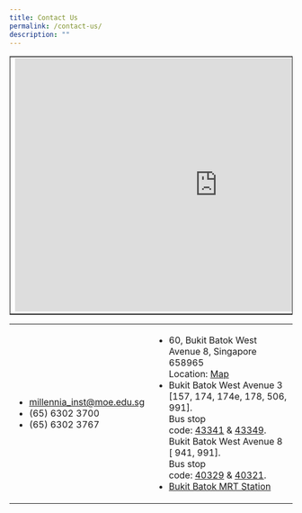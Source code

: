 ```yaml
---
title: Contact Us
permalink: /contact-us/
description: ""
---
```

<table border="1" style="border-collapse: collapse; width: 100%;">
<tbody>
<tr>
<td>
<iframe src="https://www.google.com/maps/embed?pb=!1m14!1m8!1m3!1d7977.42458905533!2d103.739303!3d1.3491298!3m2!1i1024!2i768!4f13.1!3m3!1m2!1s0x31da103ab76344c1%3A0x1aa6918212de7394!2sMillennia%20Institute!5e0!3m2!1sen!2ssg!4v1682045584098!5m2!1sen!2ssg" width="720" height="450" style="border:0;" allowfullscreen="" loading="lazy"></iframe>
</td>
</tr>
</tbody>
</table>
<table>
<tbody>
<tr>
<td style="width: 30%;">
<ul id="contactinfo">
<li><a href="mailto:millennia_inst@moe.edu.sg">millennia_inst@moe.edu.sg</a></li>
<li>(65) 6302 3700</li>
<li>(65) 6302 3767</li>
</ul>
</td>
<td style="width: 70%;">
<ul id="gettingthere">
<li>60, Bukit Batok West Avenue 8, Singapore 658965<br>Location:&nbsp;<a rel="noopener" href="https://www.google.com.sg/maps/place/Millennia+Institute/@1.3491298,103.739303,16.5z/data=!4m12!1m6!3m5!1s0x31da103ab76344c1:0x1aa6918212de7394!2sMillennia+Institute!8m2!3d1.3510027!4d103.7414074!3m4!1s0x31da103ab76344c1:0x1aa6918212de7394!8m2!3d1.3510027!4d103.7414074">Map</a></li>
<li>Bukit Batok West Avenue 3 [157, 174, 174e, 178, 506, 991].<br>Bus stop code:&nbsp;<a rel="noopener" href="https://www.google.com.sg/maps/place/Princess+E+Pr+Sch/@1.3502447,103.7411833,18z/data=!4m5!3m4!1s0x31da103cba08b1b5:0x9cb3c0ba628403d!8m2!3d1.3497223!4d103.741394">43341</a>&nbsp;&amp;&nbsp;<a rel="noopener" href="https://www.google.com.sg/maps/place/Opp+Princess+E+Pr+Sch/@1.3502447,103.7411833,18z/data=!4m5!3m4!1s0x31da103cb243708d:0xe88dbdae61b6cc7!8m2!3d1.3498912!4d103.7407375">43349</a>.<br>Bukit Batok West Avenue 8 [ 941, 991].<br>Bus stop code:&nbsp;<a rel="noopener" href="https://www.google.com.sg/maps/place/Millennia+Institute/@1.3503675,103.7411245,17.75z/data=!4m5!3m4!1s0x31da1024a5b180e1:0x508c1cc41bbfba8e!8m2!3d1.3509672!4d103.7396197">40329</a>&nbsp;&amp;&nbsp;<a rel="noopener" href="https://www.google.com.sg/maps/place/Dulwich+College/@1.3503675,103.7411245,17z/data=!4m12!1m6!3m5!1s0x31da1024a5b180e1:0x508c1cc41bbfba8e!2sMillennia+Institute!8m2!3d1.3509672!4d103.7396197!3m4!1s0x31da1024b8a773e3:0x565990a43b4c4417!8m2!3d1.3517428!4d103.7394742">40321</a>.</li>
<li><a rel="noopener" href="https://www.google.com.sg/maps/place/Millennia+Institute/@1.3480342,103.7430098,16z/data=!4m5!3m4!1s0x31da103ab76344c1:0x1aa6918212de7394!8m2!3d1.3510027!4d103.7414074">Bukit Batok MRT Station</a></li>
</ul>
</td>
</tr>
</tbody>
</table>